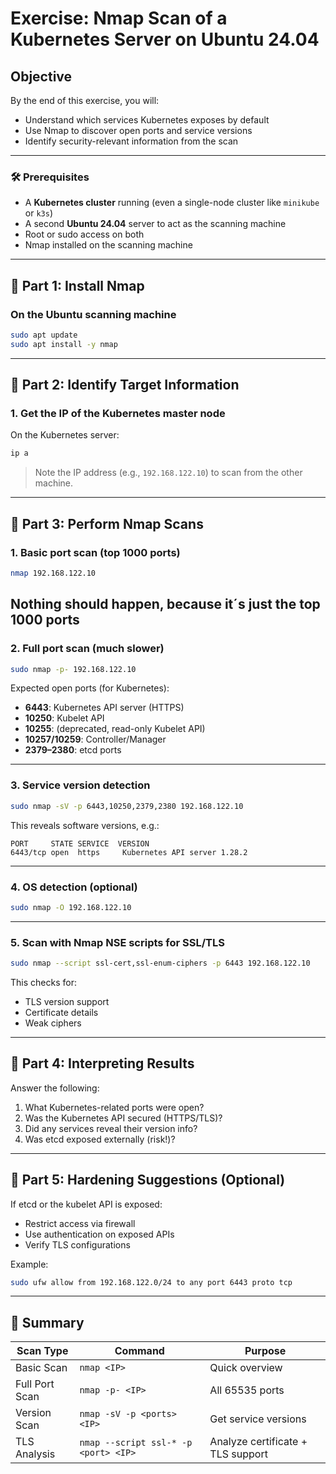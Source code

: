 # Exercise: Nmap Scan of a Kubernetes Server on Ubuntu 24.04

## Objective

By the end of this exercise, you will:

* Understand which services Kubernetes exposes by default
* Use Nmap to discover open ports and service versions
* Identify security-relevant information from the scan

---

### 🛠️ Prerequisites

* A **Kubernetes cluster** running (even a single-node cluster like `minikube` or `k3s`)
* A second **Ubuntu 24.04** server to act as the scanning machine
* Root or sudo access on both
* Nmap installed on the scanning machine

---

## 🧩 Part 1: Install Nmap

### On the Ubuntu scanning machine

```bash
sudo apt update
sudo apt install -y nmap
```

---

## 🧩 Part 2: Identify Target Information

### 1. Get the IP of the Kubernetes master node

On the Kubernetes server:

```bash
ip a
```

> Note the IP address (e.g., `192.168.122.10`) to scan from the other machine.

---

## 🧩 Part 3: Perform Nmap Scans

### 1. Basic port scan (top 1000 ports)

```bash
nmap 192.168.122.10
```

Nothing should happen, because it´s just the top 1000 ports
---

### 2. Full port scan (much slower)

```bash
sudo nmap -p- 192.168.122.10
```

Expected open ports (for Kubernetes):

* **6443**: Kubernetes API server (HTTPS)
* **10250**: Kubelet API
* **10255**: (deprecated, read-only Kubelet API)
* **10257/10259**: Controller/Manager
* **2379–2380**: etcd ports

---

### 3. Service version detection

```bash
sudo nmap -sV -p 6443,10250,2379,2380 192.168.122.10
```

This reveals software versions, e.g.:

```
PORT     STATE SERVICE  VERSION
6443/tcp open  https     Kubernetes API server 1.28.2
```

---

### 4. OS detection (optional)

```bash
sudo nmap -O 192.168.122.10
```

---

### 5. Scan with Nmap NSE scripts for SSL/TLS

```bash
sudo nmap --script ssl-cert,ssl-enum-ciphers -p 6443 192.168.122.10
```

This checks for:

* TLS version support
* Certificate details
* Weak ciphers

---

## 🧩 Part 4: Interpreting Results

Answer the following:

1. What Kubernetes-related ports were open?
2. Was the Kubernetes API secured (HTTPS/TLS)?
3. Did any services reveal their version info?
4. Was etcd exposed externally (risk!)?

---

## 🧩 Part 5: Hardening Suggestions (Optional)

If etcd or the kubelet API is exposed:

* Restrict access via firewall
* Use authentication on exposed APIs
* Verify TLS configurations

Example:

```bash
sudo ufw allow from 192.168.122.0/24 to any port 6443 proto tcp
```

---

## 🧾 Summary

| Scan Type      | Command                              | Purpose                           |
| -------------- | ------------------------------------ | --------------------------------- |
| Basic Scan     | `nmap <IP>`                          | Quick overview                    |
| Full Port Scan | `nmap -p- <IP>`                      | All 65535 ports                   |
| Version Scan   | `nmap -sV -p <ports> <IP>`           | Get service versions              |
| TLS Analysis   | `nmap --script ssl-* -p <port> <IP>` | Analyze certificate + TLS support |
